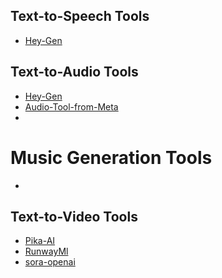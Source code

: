 ## Text-to-Speech Tools

- [Hey-Gen]()

## Text-to-Audio Tools

- [Hey-Gen]()
- [Audio-Tool-from-Meta]()
- 

# Music Generation Tools

- 

## Text-to-Video Tools 

- [Pika-AI]()
- [RunwayMl]()
- [sora-openai]()